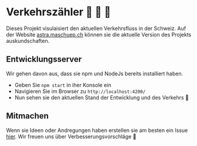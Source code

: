# Verkehrszähler :blue_car: :red_car: :truck:

Dieses Projekt visulaisiert den aktuellen Verkehrsfluss in der Schweiz. Auf der Website [astra.maschuep.ch](https://astra.maschuep.ch) können sie die aktuelle Version des Projekts auskundschaften. 

## Entwicklungsserver
Wir gehen davon aus, dass sie npm und NodeJs bereits installiert haben.

- Geben Sie `npm start` in iher Konsole ein
- Navigieren Sie im Browser zu `http://localhost:4200/`
- Nun sehen sie den aktuellen Stand der Entwicklung und des Verkehrs :truck:

## Mitmachen

Wenn sie Ideen oder Andregungen haben erstellen sie am besten ein Issue [hier](https://github.com/m-cirkovic/Open-Data_ASTRA/issues). Wir freuen uns über Verbesserungsvorschläge :muscle:

